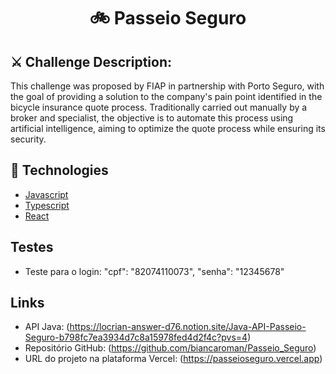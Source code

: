 <h1 align="center">🚲 Passeio Seguro </h1>

## ⚔️ Challenge Description:
This challenge was proposed by FIAP in partnership with Porto Seguro, with the goal of providing a solution to the company's pain point identified in the bicycle insurance quote process. Traditionally carried out manually by a broker and specialist, the objective is to automate this process using artificial intelligence, aiming to optimize the quote process while ensuring its security.

## 🚀 Technologies ##
- [Javascript](https://developer.mozilla.org/en-US/docs/Web/JavaScript) 
- [Typescript](https://www.typescriptlang.org/)
- [React](https://react.dev/)

## Testes ##
- Teste para o login:
  "cpf": "82074110073",
  "senha": "12345678"

## Links ##
- API Java: (https://locrian-answer-d76.notion.site/Java-API-Passeio-Seguro-b798fc7ea3934d7c8a15978fed4d2f4c?pvs=4)
- Repositório GitHub: (https://github.com/biancaroman/Passeio_Seguro)
- URL do projeto na plataforma Vercel: (https://passeioseguro.vercel.app)

  
  
